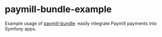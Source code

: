 # paymill-bundle-example

Example usage of [paymill-bundle](https://github.com/fitmemes/paymill-bundle): easily integrate Paymill payments into Symfony apps.